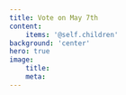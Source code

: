 ```yaml
---
title: Vote on May 7th
content:
    items: '@self.children'
background: 'center'
hero: true
image:
    title:
    meta:
---
```


